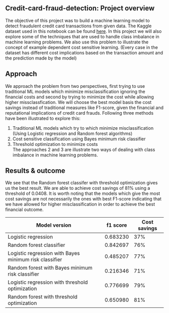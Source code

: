 ## Credit-card-fraud-detection: Project overview
The objective of this project was to build a machine learning model to detect fraudulent credit card transactions from given data. The Kaggle dataset used in this notebook can be found [here](https://www.kaggle.com/mlg-ulb/creditcardfraud). In this project we will also explore some of the techniques that are used to handle class imbalance in machine learning problems. We also use this problem to illustrate the concept of example dependent cost sensitive learning. (Every case in the dataset has different cost implications based on the transaction amount and the prediction made by the model)

## Approach
We approach the problem from two perspectives, first trying to use traditional ML models which minimize misclassification ignoring the financial costs and second by trying to minimize the cost while allowing higher missclassfication. We will choose the best model basis the cost savings instead of traditional measures like F1-score, given the financial and reputational implications of credit card frauds.
Following three methods have been illustrated to explore this:
1. Traditional ML models which try to which minimize misclassification (Using Logistic regression and Random forest algorithms)
2. Cost sensitive classification using Bayes minimum risk classifier
3. Threshold optimization to minimize costs<br>
The approaches 2 and 3 are illustrate two ways of dealing with class imbalance in machine learning problems.

## Results & outcome
We see that the Random forest classifer with threshold optimization gives us the best result. We are able to achieve cost savings of 81% using a threshold of 0.0408. It is worth noting that the models which give the most cost savings are not necessarily the ones with best F1-score indicating that we have allowed for higher misclassification in order to achieve the best financial outcome.

|Model version|f1 score|Cost savings|
|-------------|--------|------------|
|Logistic regression|0.683230	|37%|
|Random forest classifier|0.842697|76%|
|Logistic regression with Bayes minimum risk classifier|0.485207|77%|
|Random forest with Bayes minimum risk classifier|0.216346|71%|
|Logistic regression with threshold optimization|0.776699	|79%|
|Random forest with threshold optimization|0.650980|81%|
